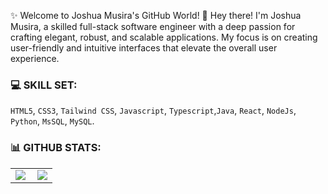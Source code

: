 ✨ Welcome to Joshua Musira's GitHub World! 👋
Hey there! I'm Joshua Musira, a skilled full-stack software engineer with a deep passion for crafting elegant, robust, and scalable applications. My focus is on creating user-friendly and intuitive interfaces that elevate the overall user experience.

### 💻 SKILL SET:
`HTML5`, `CSS3`, `Tailwind CSS`, `Javascript`, `Typescript`,`Java`, `React`, `NodeJs`, `Python`, `MsSQL`, `MySQL`.

### 📊 GITHUB STATS:
<center>
  <table>
  <tr>
      <td><img  align="left" src="https://github-readme-stats.vercel.app/api?username=JoshMusira&count_private=true&show_icons=true&theme=dark&layout=compact" /></td>
      <td><img  src="https://github-readme-streak-stats.herokuapp.com/?user=JoshMusira&theme=dark" /></td>    
     
  </tr>   
  </table>
</center>
